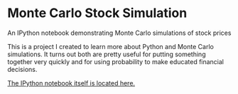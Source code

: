 # Monte Carlo Stock Simulation
An IPython notebook demonstrating Monte Carlo simulations of stock prices

This is a project I created to learn more about Python and Monte Carlo simulations.
It turns out both are pretty useful for putting something together very quickly
and for using probability to make educated financial decisions.

[The IPython notebook itself is located here.](Simulating_Stock_Prices_with_Monte_Carlo_Methods.ipynb)

